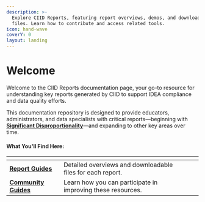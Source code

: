 ```yaml
---
description: >-
  Explore CIID Reports, featuring report overviews, demos, and downloadable
  files. Learn how to contribute and access related tools.
icon: hand-wave
coverY: 0
layout: landing
---
```


# Welcome

Welcome to the CIID Reports documentation page, your go-to resource for understanding key reports generated by CIID to support IDEA compliance and data quality efforts.

This documentation repository is designed to provide educators, administrators, and data specialists with critical reports—beginning with [**Significant Disproportionality**](../gitbook-docs/report-guides/significant-disproportionality/setup-guide.md)—and expanding to other key areas over time.

#### What You'll Find Here:

<table data-view="cards"><thead><tr><th></th><th></th><th></th><th data-hidden data-card-cover data-type="files"></th></tr></thead><tbody><tr><td><a href="broken-reference"><strong>Report Guides</strong></a></td><td>Detailed overviews and downloadable files for each report.</td><td></td><td></td></tr><tr><td><a href="broken-reference"><strong>Community Guides</strong></a></td><td>Learn how you can participate in improving these resources.</td><td></td><td></td></tr></tbody></table>
